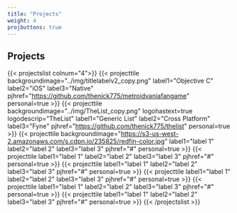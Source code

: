 ```yaml
---
title: "Projects"
weight: 4
projbuttons: true
---
```


## Projects

{{< projectslist colnum="4">}}
    {{< projecttile backgroundimage="../img/titlelabelv2_copy.png" label1="Objective C" label2="iOS" label3="Native" pjhref="https://github.com/thenick775/metroidvaniafangame" personal=true >}}
    {{< projecttile backgroundimage="../img/TheList_copy.png" logohastext=true logodescrip="TheList" label1="Generic List" label2="Cross Platform" label3="Fyne" pjhref="https://github.com/thenick775/thelist" personal=true >}}
    {{< projecttile backgroundimage="https://s3-us-west-2.amazonaws.com/s.cdpn.io/235825/redfin-color.jpg" label1="label 1" label2="label 2" label3="label 3" pjhref="#" personal=true >}}
    {{< projecttile label1="label 1" label2="label 2" label3="label 3" pjhref="#" personal=true >}}
    {{< projecttile label1="label 1" label2="label 2" label3="label 3" pjhref="#" personal=true >}}
    {{< projecttile label1="label 1" label2="label 2" label3="label 3" pjhref="#" personal=true >}}
    {{< projecttile label1="label 1" label2="label 2" label3="label 3" pjhref="#" personal=true >}}
    {{< projecttile label1="label 1" label2="label 2" label3="label 3" pjhref="#" personal=true >}}
{{< /projectslist >}}

